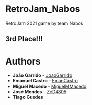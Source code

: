 # RetroJam_Nabos
RetroJam 2021 game by team Nabos

## 3rd Place!!!

# Authors

- **João Garrido** - [JoaoGarrido](https://github.com/JoaoGarrido)
- **Emanuel Castro** - [EmanCastro](https://github.com/EmanCastro)
- **Miguel Macedo** - [MiguelMMacedo](https://github.com/MiguelMMacedo)
- **José Mendes** - [ZeD4805](https://github.com/ZeD4805)
- **Tiago Guedes**

